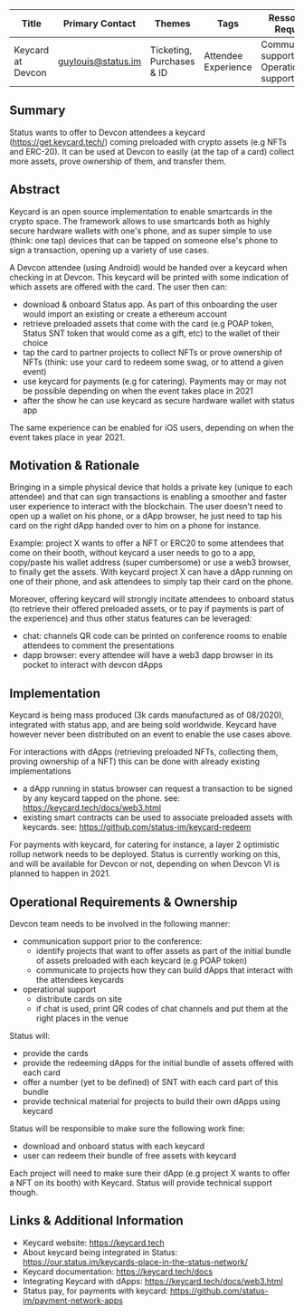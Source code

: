 | Title              | Primary Contact    | Themes                    | Tags                | Ressources Required                        | Discussion |
| ------------------ | ------------------ | ------------------------- | ------------------- | ------------------------------------------ | ---------- |
| Keycard  at Devcon | guylouis@status.im | Ticketing, Purchases & ID | Attendee Experience | Communication support, Operational support | Tbd        |

## Summary

Status wants to offer to Devcon attendees a keycard (https://get.keycard.tech/) coming preloaded with crypto assets (e.g NFTs and ERC-20). It can be used at Devcon to easily (at the tap of a card) collect more assets, prove ownership of them, and transfer them. 

## Abstract

Keycard is an open source implementation to enable smartcards in the crypto space. The framework allows to use smartcards both as highly secure hardware wallets with one's phone, and as super simple to use (think: one tap) devices that can be tapped on someone else's phone to sign a transaction, opening up a variety of use cases.

A Devcon attendee (using Android) would be handed over a keycard when checking in at Devcon. This keycard will be printed with some indication of which assets are offered with the card. The user then can:
- download & onboard Status app. As part of this onboarding the user would import an existing or create a ethereum account
- retrieve preloaded assets that come with the card (e.g POAP token, Status SNT token that would come as a gift, etc) to the wallet of their choice 
- tap the card to partner projects to collect NFTs or prove ownership of NFTs (think: use your card to redeem some swag, or to attend a given event)
- use keycard for payments (e.g for catering). Payments may or may not be possible depending on when the event takes place in 2021
- after the show he can use keycard as secure hardware wallet with status app

The same experience can be enabled for iOS users, depending on when the event takes place in year 2021. 

## Motivation & Rationale

Bringing in a simple physical device that holds a private key (unique to each attendee) and that can sign transactions is enabling a smoother and faster user experience to interact with the blockchain. The user doesn't need to open up a wallet on his phone, or a dApp browser, he just need to tap his card on the right dApp handed over to him on a phone for instance. 

Example: project X wants to offer a NFT or ERC20 to some attendees that come on their booth, without keycard a user needs to go to a app, copy/paste his wallet address (super cumbersome) or use a web3 browser, to finally get the assets. With keycard project X can have a dApp running on one of their phone, and ask attendees to simply tap their card on the phone. 

Moreover, offering keycard will strongly incitate attendees to onboard status (to retrieve their offered preloaded assets, or to pay if payments is part of the experience) and thus other status features can be leveraged: 
- chat: channels QR code can be printed on conference rooms to enable attendees to comment the presentations 
- dapp browser: every attendee will have a web3 dapp browser in its pocket to interact with devcon dApps


## Implementation

Keycard is being mass produced (3k cards manufactured as of 08/2020), integrated with status app, and are being sold worldwide. Keycard have however never been distributed on an event to enable the use cases above. 

For interactions with dApps (retrieving preloaded NFTs, collecting them, proving ownership of a NFT) this can be done with already existing implementations 
- a dApp running in status browser can request a transaction to be signed by any keycard tapped on the phone. see: https://keycard.tech/docs/web3.html
- existing smart contracts can be used to associate preloaded assets with keycards. see: https://github.com/status-im/keycard-redeem

For payments with keycard, for catering for instance, a layer 2 optimistic rollup network needs to be deployed. Status is currently working on this, and will be available for Devcon or not, depending on when Devcon VI is planned to happen in 2021. 

## Operational Requirements & Ownership

Devcon team needs to be involved in the following manner:
- communication support prior to the conference: 
    - identify projects that want to offer assets as part of the initial bundle of assets preloaded with each keycard (e.g POAP token)
    - communicate to projects how they can build dApps that interact with the attendees keycards 
- operational support
    - distribute cards on site 
    - if chat is used, print QR codes of chat channels and put them at the right places in the venue 

Status will:
- provide the cards
- provide the redeeming dApps for the initial bundle of assets offered with each card
- offer a number (yet to be defined) of SNT with each card part of this bundle
- provide technical material for projects to build their own dApps using keycard

Status will be responsible to make sure the following work fine: 
- download and onboard status with each keycard 
- user can redeem their bundle of free assets with keycard 

Each project will need to make sure their dApp (e.g project X wants to offer a NFT on its booth) with Keycard. Status will provide technical support though. 


## Links & Additional Information

- Keycard website: https://keycard.tech
- About keycard being integrated in Status: https://our.status.im/keycards-place-in-the-status-network/
- Keycard documentation: https://keycard.tech/docs
- Integrating Keycard with dApps: https://keycard.tech/docs/web3.html
- Status pay, for payments with keycard: https://github.com/status-im/payment-network-apps
